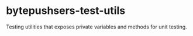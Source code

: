 # bytepushsers-test-utils
Testing utilities that exposes private variables and methods for unit testing.
